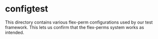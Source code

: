 # configtest

This directory contains various flex-perm configurations used
by our test framework. This lets us confirm that the
flex-perms system works as intended.
